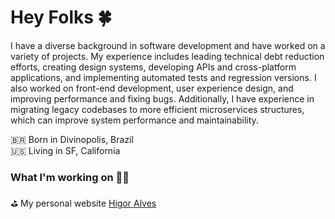 # Hey Folks 🍀

I have a diverse background in software development and have worked on a variety of projects. My experience includes leading technical debt reduction efforts, creating design systems, developing APIs and cross-platform applications, and implementing automated tests and regression versions. I also worked on front-end development, user experience design, and improving performance and fixing bugs. Additionally, I have experience in migrating legacy codebases to more efficient microservices structures, which can improve system performance and maintainability.

🇧🇷 Born in Divinopolis, Brazil <br>
🇺🇸 Living in SF, California

### What I'm working on 👨‍💻

⛳️ My personal website [Higor Alves](https://www.higoralves.dev) <br>

